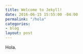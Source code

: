 ```yaml
---
title: Welcome to Jekyll!
date: 2016-06-15 15:55:00 -04:00
permalink: "/hola"
categories:
- blog
layout: post
---
```


Hola.